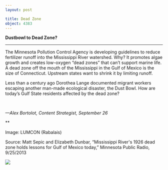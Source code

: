 ```yaml
---
layout: post

title: Dead Zone 
object: 4383
---
```

**Dustbowl to Dead Zone?**

****

The Minnesota Pollution Control Agency is developing guidelines to reduce fertilizer runoff into the Mississippi River watershed. Why? It promotes algae growth and creates low-oxygen “dead zones” that can’t support marine life. A dead zone off the mouth of the Mississippi in the Gulf of Mexico is the size of Connecticut. Upstream states want to shrink it by limiting runoff. 

Less than a century ago Dorothea Lange documented migrant workers escaping another man-made ecological disaster, the Dust Bowl. How are today’s Gulf State residents affected by the dead zone? 

  

*—Alex Bortolot, Content Strategist, September 26*

**

Image: LUMCON (Rabalais) 

Source: Matt Sepic and Elizabeth Dunbar, “Mississippi River's 1926 dead zone holds lessons for Gulf of Mexico today,” Minnesota Public Radio, 9/25/2013

![]({{siteurl.base}}/images/13.09.26_Bortolot_Mississippi-1.png)
